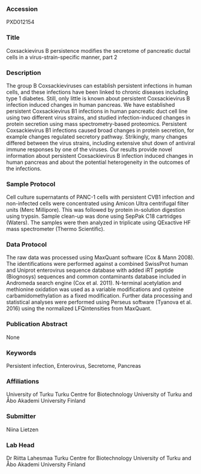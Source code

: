 ### Accession
PXD012154

### Title
Coxsackievirus B persistence modifies the secretome of pancreatic ductal cells in a virus-strain-specific manner, part 2

### Description
The group B Coxsackieviruses can establish persistent infections in human cells, and these infections have been linked to chronic diseases including type 1 diabetes. Still, only little is known about persistent Coxsackievirus B infection induced changes in human pancreas. We have established persistent Coxsackievirus B1 infections in human pancreatic duct cell line using two different virus strains, and studied infection-induced changes in protein secretion using mass spectrometry-based proteomics. Persistent Coxsackievirus B1 infections caused broad changes in protein secretion, for example changes regulated secretory pathway. Strikingly, many changes differed between the virus strains, including extensive shut down of antiviral immune responses by one of the viruses. Our results provide novel information about persistent Coxsackievirus B infection induced changes in human pancreas and about the potential heterogeneity in the outcomes of the infections.

### Sample Protocol
Cell culture supernatants of PANC-1 cells with persistent CVB1 infection and non-infected cells were concentrated using Amicon Ultra centrifugal filter units (Merc Millipore). This was followed by protein in-solution digestion using trypsin. Sample clean-up was done using SepPak C18 cartridges (Waters). The samples were then analyzed in triplicate using QExactive HF mass spectrometer (Thermo Scientific).

### Data Protocol
The raw data was processed using MaxQuant software (Cox & Mann 2008). The identifications were performed against a combined SwissProt human and Uniprot enterovirus sequence database with added iRT peptide (Biognosys) sequences and common contaminants database included in Andromeda search engine (Cox et al. 2011). N-terminal acetylation and methionine oxidation was used as a variable modifications and cysteine carbamidomethylation as a fixed modification. Further data processing and statistical analyses were performed using Perseus software (Tyanova et al. 2016) using the normalized LFQintensities from MaxQuant.

### Publication Abstract
None

### Keywords
Persistent infection, Enterovirus, Secretome, Pancreas

### Affiliations
University of Turku
Turku Centre for Biotechnology University of Turku and Åbo Akademi University Finland

### Submitter
Niina Lietzen

### Lab Head
Dr Riitta Lahesmaa
Turku Centre for Biotechnology University of Turku and Åbo Akademi University Finland


